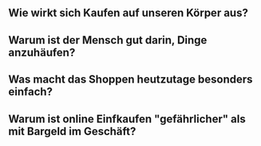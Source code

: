 ## Wie wirkt sich Kaufen auf unseren Körper aus?

## Warum ist der Mensch gut darin, Dinge anzuhäufen?

## Was macht das Shoppen heutzutage besonders einfach?

## Warum ist online Einfkaufen "gefährlicher" als mit Bargeld im Geschäft?
